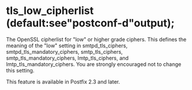 # tls_low_cipherlist (default:see"postconf-d"output); 

 The OpenSSL cipherlist for "low" or higher grade ciphers. This defines
the meaning of the "low" setting in smtpd_tls_ciphers,
smtpd_tls_mandatory_ciphers, smtp_tls_ciphers, smtp_tls_mandatory_ciphers,
lmtp_tls_ciphers, and lmtp_tls_mandatory_ciphers. You are strongly
encouraged not to change this setting.  

 This feature is available in Postfix 2.3 and later. 


